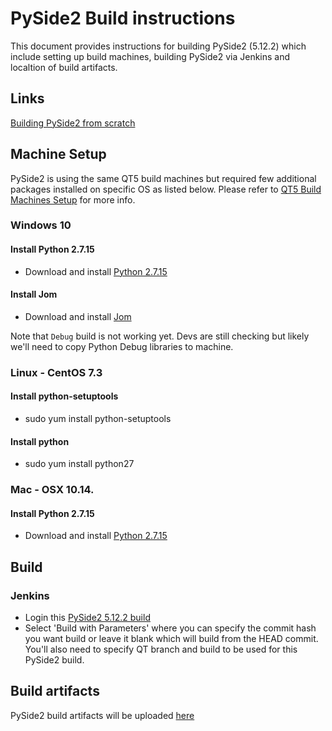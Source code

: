 # PySide2 Build instructions

This document provides instructions for building PySide2 (5.12.2) which include setting up build machines, building PySide2 via Jenkins and localtion of build artifacts.

## Links

[Building PySide2 from scratch](https://wiki.qt.io/Qt_for_Python/GettingStarted#Building_PySide2_from_scratch)


## Machine Setup

PySide2 is using the same QT5 build machines but required few additional packages installed on specific OS as listed below.  Please refer to [QT5 Build Machines Setup](https://git.autodesk.com/autodesk-forks/qt5/blob/adsk-contrib-maya-v5.12.2/QTBuildSetup.md) for more info.

### Windows 10

#### Install Python 2.7.15

- Download and install [Python 2.7.15](https://www.python.org/downloads/windows/)

#### Install Jom

- Download and install [Jom](http://download.qt.io/official_releases/jom/jom.zip)

Note that `Debug` build is not working yet.  Devs are still checking but likely we'll need to copy Python Debug libraries to machine.

### Linux - CentOS 7.3

#### Install python-setuptools

- sudo yum install python-setuptools

#### Install python

- sudo yum install python27

### Mac - OSX 10.14.

#### Install Python 2.7.15

- Download and install [Python 2.7.15](https://www.python.org/downloads/mac-osx/)

## Build

### Jenkins

- Login this [PySide2 5.12.2 build](https://master-11.jenkins.autodesk.com/job/Maya-pyside/job/pyside-setup/job/adsk-maya-qt-5.12.2/)
- Select 'Build with Parameters' where you can specify the commit hash you want build or leave it blank which will build from the HEAD commit.  You'll also need to specify QT branch and build to be used for this PySide2 build.

## Build artifacts 

PySide2 build artifacts will be uploaded [here](
https://art-bobcat.autodesk.com:443/artifactory/oss-stg-generic/pyside2/5.12.2/Maya)